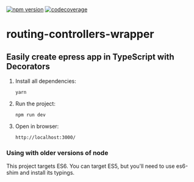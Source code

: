 [![npm version](https://img.shields.io/npm/v/routing-controllers-wrapper.svg)](https://www.npmjs.com/package/routing-controllers-wrapper)
[![codecoverage](https://codecov.io/gh/BenjD90/routing-controllers-wrapper/branch/master/graph/badge.svg)](https://codecov.io/gh/BenjD90/routing-controllers-wrapper)

# routing-controllers-wrapper
## Easily create epress app in TypeScript with Decorators 

1. Install all dependencies:

    `yarn`
    
2. Run the project:

    `npm run dev`

3. Open in browser:
 
    `http://localhost:3000/`

### Using with older versions of node

This project targets ES6. 
You can target ES5, but you'll need to use es6-shim and install its typings.

